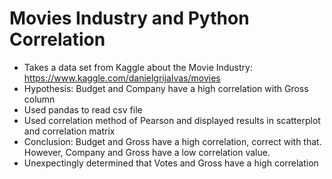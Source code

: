 # Movies Industry and Python Correlation

- Takes a data set from Kaggle about the Movie Industry: https://www.kaggle.com/danielgrijalvas/movies
- Hypothesis: Budget and Company have a high correlation with Gross column
- Used pandas to read csv file
- Used correlation method of Pearson and displayed results in scatterplot and correlation matrix
- Conclusion: Budget and Gross have a high correlation, correct with that. However, Company and Gross have a low correlation value.
- Unexpectingly determined that Votes and Gross have a high correlation
